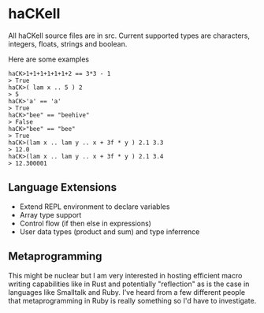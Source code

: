 # haCKell 

All haCKell source files are in src. Current supported types are characters, integers, floats, strings and boolean. 

Here are some examples

```
haCK>1+1+1+1+1+1+2 == 3*3 - 1       
> True
haCK>( lam x .. 5 ) 2
> 5
haCK>'a' == 'a'
> True
haCK>"bee" == "beehive"
> False
haCK>"bee" == "bee"
> True
haCK>(lam x .. lam y .. x + 3f * y ) 2.1 3.3
> 12.0
haCK>(lam x .. lam y .. x + 3f * y ) 2.1 3.4        
> 12.300001
```

## Language Extensions 

* Extend REPL environment to declare variables
* Array type support
* Control flow (if then else in expressions)
* User data types (product and sum) and type inferrence

## Metaprogramming 

This might be nuclear but I am very interested in hosting efficient macro writing capabilities like in Rust and potentially "reflection" as is the case in languages like Smalltalk and Ruby. I've heard from a few different people that metaprogramming in Ruby is really something so I'd have to investigate.